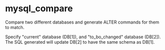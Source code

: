 # mysql_compare
Compare two different databases and generate ALTER commands for them to match.

Specify "current" database (DB[1]), and "to_bo_changed" database (DB[2]).  The SQL generated will update DB[2] to have the same schema as DB[1].
